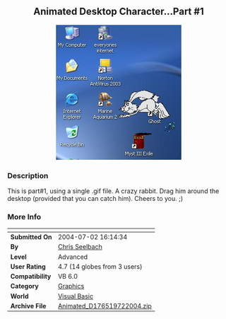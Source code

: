﻿<div align="center">

## Animated Desktop Character\.\.\.Part \#1

<img src="PIC2004721747238000.JPG">
</div>

### Description

This is part#1, using a single .gif file. A crazy rabbit. Drag him around the desktop (provided that you can catch him). Cheers to you. ;)
 
### More Info
 


<span>             |<span>
---                |---
**Submitted On**   |2004-07-02 16:14:34
**By**             |[Chris Seelbach](https://github.com/Planet-Source-Code/PSCIndex/blob/master/ByAuthor/chris-seelbach.md)
**Level**          |Advanced
**User Rating**    |4.7 (14 globes from 3 users)
**Compatibility**  |VB 6\.0
**Category**       |[Graphics](https://github.com/Planet-Source-Code/PSCIndex/blob/master/ByCategory/graphics__1-46.md)
**World**          |[Visual Basic](https://github.com/Planet-Source-Code/PSCIndex/blob/master/ByWorld/visual-basic.md)
**Archive File**   |[Animated\_D176519722004\.zip](https://github.com/Planet-Source-Code/chris-seelbach-animated-desktop-character-part-1__1-54722/archive/master.zip)








